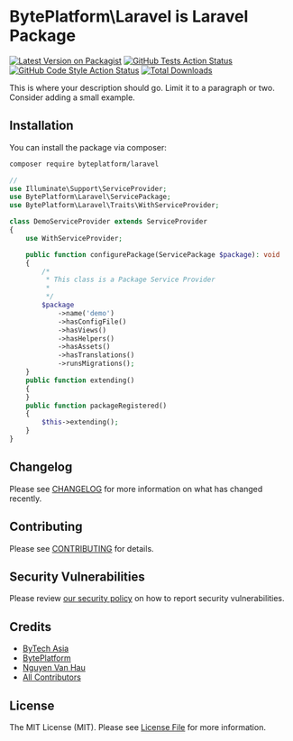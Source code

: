 
# BytePlatform\Laravel is Laravel Package

[![Latest Version on Packagist](https://img.shields.io/packagist/v/byteplatform/laravel.svg?style=flat-square)](https://packagist.org/packages/byteplatform/laravel)
[![GitHub Tests Action Status](https://img.shields.io/github/workflow/status/byteplatform/laravel/run-tests?label=tests)](https://github.com/byteplatform/laravel/actions?query=workflow%3Arun-tests+branch%3Amain)
[![GitHub Code Style Action Status](https://img.shields.io/github/workflow/status/byteplatform/laravel/Fix%20PHP%20code%20style%20issues?label=code%20style)](https://github.com/byteplatform/laravel/actions?query=workflow%3A"Fix+PHP+code+style+issues"+branch%3Amain)
[![Total Downloads](https://img.shields.io/packagist/dt/byteplatform/laravel.svg?style=flat-square)](https://packagist.org/packages/byteplatform/laravel)

This is where your description should go. Limit it to a paragraph or two. Consider adding a small example.


## Installation

You can install the package via composer:

```bash
composer require byteplatform/laravel
```

```php
//
use Illuminate\Support\ServiceProvider;
use BytePlatform\Laravel\ServicePackage;
use BytePlatform\Laravel\Traits\WithServiceProvider;

class DemoServiceProvider extends ServiceProvider
{
    use WithServiceProvider;

    public function configurePackage(ServicePackage $package): void
    {
        /*
         * This class is a Package Service Provider
         *
         */
        $package
            ->name('demo')
            ->hasConfigFile()
            ->hasViews()
            ->hasHelpers()
            ->hasAssets()
            ->hasTranslations()
            ->runsMigrations();
    }
    public function extending()
    {
    }
    public function packageRegistered()
    {
        $this->extending();
    }
}

```

## Changelog

Please see [CHANGELOG](CHANGELOG.md) for more information on what has changed recently.

## Contributing

Please see [CONTRIBUTING](CONTRIBUTING.md) for details.

## Security Vulnerabilities

Please review [our security policy](../../security/policy) on how to report security vulnerabilities.

## Credits

- [ByTech Asia](https://github.com/ByteAsia)
- [BytePlatform](https://github.com/BytePlatform)
- [Nguyen Van Hau](https://github.com/devhau)
- [All Contributors](../../contributors)

## License

The MIT License (MIT). Please see [License File](LICENSE) for more information.
